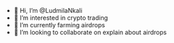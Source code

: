 - 👋 Hi, I’m @LudmilaNkali
- 👀 I’m interested in crypto trading 
- 🌱 I’m currently farming airdrops
- 💞️ I’m looking to collaborate on explain about airdrops


  

<!---
LudmilaNkali/LudmilaNkali is a ✨ special ✨ repository because its `README.md` (this file) appears on your GitHub profile.
You can click the Preview link to take a look at your changes.
--->
